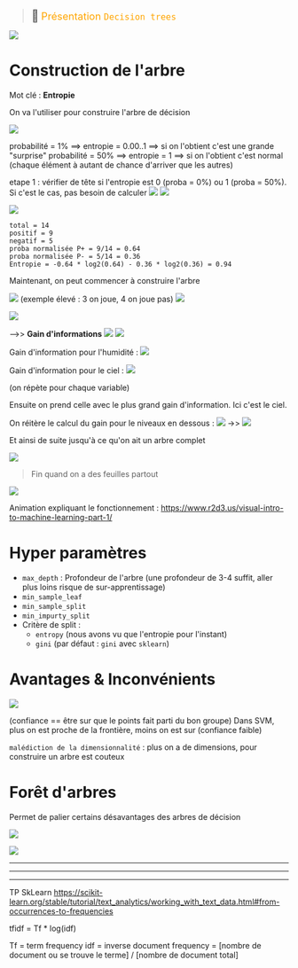 > <span style="font-size: 1.5em">📖</span> <span style="color: orange; font-size: 1.3em;">Présentation `Decision trees`</span>

![](Screen/2023-03-31-13-02-59.png)


# Construction de l'arbre

Mot clé : **Entropie**

On va l'utiliser pour construire l'arbre de décision

![](Screen/2023-03-31-13-05-59.png)

probabilité = 1% ==> entropie = 0.00..1 ==> si on l'obtient c'est une grande "surprise"
probabilité = 50% ==> entropie = 1 ==> si on l'obtient c'est normal (chaque élément à autant de chance d'arriver que les autres)

etape 1 : vérifier de tête si l'entropie est 0 (proba = 0%) ou 1 (proba = 50%). Si c'est le cas, pas besoin de calculer
![](Screen/2023-03-31-13-09-50.png)
![](Screen/2023-03-31-13-10-04.png)

![](Screen/2023-03-31-13-17-01.png)

```
total = 14
positif = 9
negatif = 5
proba normalisée P+ = 9/14 = 0.64
proba normalisée P- = 5/14 = 0.36
Entropie = -0.64 * log2(0.64) - 0.36 * log2(0.36) = 0.94
```

Maintenant, on peut commencer à construire l'arbre


![](Screen/2023-03-31-13-22-06.png)
(exemple élevé : 3 on joue, 4 on joue pas)
![](Screen/2023-03-31-13-22-45.png)

![](Screen/2023-03-31-13-23-57.png)

-->> **Gain d'informations**
![](Screen/2023-03-31-13-25-25.png)
![](Screen/2023-03-31-13-25-54.png)

Gain d'information pour l'humidité :
![](Screen/2023-03-31-13-27-26.png)

Gain d'information pour le ciel :
![](Screen/2023-03-31-13-31-30.png)

(on répète pour chaque variable)

Ensuite on prend celle avec le plus grand gain d'information. Ici c'est le ciel.

On réitère le calcul du gain pour le niveaux en dessous :
![](Screen/2023-03-31-13-32-30.png)
->>
![](Screen/2023-03-31-13-33-43.png)

Et ainsi de suite jusqu'à ce qu'on ait un arbre complet

![](Screen/2023-03-31-13-34-37.png)

> Fin quand on a des feuilles partout

![](Screen/2023-03-31-13-34-54.png)

Animation expliquant le fonctionnement : https://www.r2d3.us/visual-intro-to-machine-learning-part-1/

# Hyper paramètres

- `max_depth` : Profondeur de l'arbre (une profondeur de 3-4 suffit, aller plus loins risque de sur-apprentissage)
- `min_sample_leaf`
- `min_sample_split`
- `min_impurty_split`
- Critère de split : 
  - `entropy` (nous avons vu que l'entropie pour l'instant) 
  - `gini` (par défaut : `gini` avec `sklearn`)

# Avantages & Inconvénients

![](Screen/2023-03-31-13-44-05.png)

(confiance == être sur que le points fait parti du bon groupe)
Dans SVM, plus on est proche de la frontière, moins on est sur (confiance faible)

`malédiction de la dimensionnalité` : plus on a de dimensions, pour construire un arbre est couteux

# Forêt d'arbres
Permet de palier certains désavantages des arbres de décision

![](Screen/2023-03-31-13-48-33.png)

![](Screen/2023-03-31-14-11-26.png)



------
------
------

TP SkLearn https://scikit-learn.org/stable/tutorial/text_analytics/working_with_text_data.html#from-occurrences-to-frequencies

tfidf = Tf * log(idf)

Tf = term frequency
idf = inverse document frequency = [nombre de document ou se trouve le terme] / [nombre de document total]